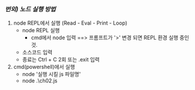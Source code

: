 ### *번외) 노드 실행 방법*
1. node REPL에서 실행 (Read - Eval - Print - Loop)
    - node REPL 실행
        - cmd에서 node 입력 ==> 프롬프트가 '>' 변경 되면 REPL 환경 실행 중인 것.
    - 소스코드 입력
    - 종료는 Ctrl + C 2회 또는 .exit 입력
2. cmd(powershell)에서 실행
    - node '실행 시킬 js 파일명'
    - node .\ch02.js